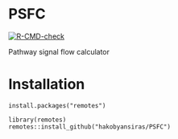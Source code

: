 # PSFC

<!-- badges: start -->
[![R-CMD-check](https://github.com/hakobyansiras/PSFC/workflows/R-CMD-check/badge.svg)](https://github.com/hakobyansiras/PSFC/actions)
<!-- badges: end -->

Pathway signal flow calculator 

# Installation

```
install.packages("remotes")

library(remotes)
remotes::install_github("hakobyansiras/PSFC")
```
